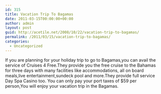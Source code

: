 ```yaml
---
id: 315
title: Vacation Trip To Bagamas
date: 2011-03-15T00:00:00+00:00
author: admin
layout: post
guid: http://acetile.net/2008/10/22/vacation-trip-to-bagamas/
permalink: /2011/03/15/vacation-trip-to-bagamas/
categories:
  - Uncategorized
---
```

If you are planning for your holiday trip to go to Bagamas,you can avail the service of Cruises 4 Free.They provide you the free cruise to the Bahamas for three days with many facilities like accommodations, all on board meals,live entertainment,sundeck pool and more.They provide full service Day Spa Casino too. You can only pay your port taxes of $59 per person,You will enjoy your vacation trip in the Bagamas.